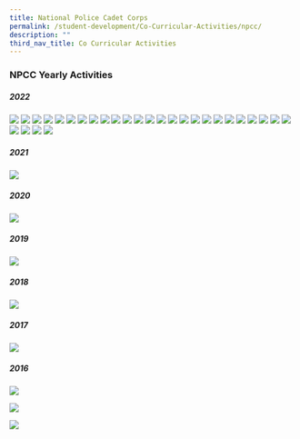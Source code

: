```yaml
---
title: National Police Cadet Corps
permalink: /student-development/Co-Curricular-Activities/npcc/
description: ""
third_nav_title: Co Curricular Activities
---
```

### NPCC Yearly Activities

##### 2022

![](/images/NPCC/Slide1.png)
![](/images/NPCC/Slide2.png)
![](/images/NPCC/Slide3.png)
![](/images/NPCC/Slide4.png)
![](/images/NPCC/Slide5.png)
![](/images/NPCC/Slide6.png)
![](/images/NPCC/Slide7.png)
![](/images/NPCC/Slide8.png)
![](/images/NPCC/Slide9.png)
![](/images/NPCC/Slide10.png)
![](/images/NPCC/Slide11.png)
![](/images/NPCC/Slide12.png)
![](/images/NPCC/Slide13.png)
![](/images/NPCC/Slide14.png)
![](/images/NPCC/Slide15.png)
![](/images/NPCC/Slide16.png)
![](/images/NPCC/Slide17.png)
![](/images/NPCC/Slide18.png)
![](/images/NPCC/Slide19.png)
![](/images/NPCC/Slide20.png)
![](/images/NPCC/Slide21.png)
![](/images/NPCC/Slide22.png)
![](/images/NPCC/Slide23.png)
![](/images/NPCC/Slide24.png)
![](/images/NPCC/Slide25.png)
![](/images/NPCC/Slide26.png)
![](/images/NPCC/Slide27.png)
![](/images/NPCC/Slide28.png)
![](/images/NPCC/Slide29.png)

##### 2021

![](/images/2021%20events_00001.jpg)

##### 2020

![](/images/2020%20Events_00001.jpg)

##### 2019

![](/images/NPCC01.jpg)

##### 2018

![](/images/npcc%202018.gif)

##### 2017

![](/images/npcc%202017.gif)

##### 2016

![](/images/2016_A.gif)

![](/images/2016npccB.gif)

![](/images/2016npccC.gif)
